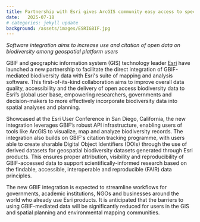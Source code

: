 ```yaml
---
title: Partnership with Esri gives ArcGIS community easy access to species occurrence records
date:   2025-07-18
# categories: jekyll update
background: /assets/images/ESRIGBIF.jpg
---
```


*Software integration aims to increase use and citation of open data on biodiversity among geospatial platform users*

GBIF and geographic information system (GIS) technology leader [Esri](https://www.esri.com/en-us/home) have launched a new partnership to facilitate the direct integration of
GBIF-mediated biodiversity data with Esri's suite of mapping and analysis software. This first-of-its-kind collaboration aims to improve overall data quality, accessibility
and the delivery of open access biodiversity data to Esri’s global user base, empowering researchers, governments and decision-makers to more effectively incorporate biodiversity data 
into spatial analyses and planning.

Showcased at the Esri User Conference in San Diego, California, the new integration leverages GBIF’s robust API infrastructure, enabling users of tools like ArcGIS to visualize, map and
analyze biodiversity records. The integration also builds on GBIF's citation tracking programme, with users able to create sharable Digital Object Identifiers (DOIs) through the use of
derived datasets for geospatial biodiversity datasets generated through Esri products. This ensures proper attribution, visibility and reproducibility of GBIF-accessed data to support
scientifically-informed research based on the findable, accessible, interoperable and reproducible (FAIR) data principles.

The new GBIF integration is expected to streamline workflows for governments, academic institutions, NGOs and businesses around the world who already use Esri products. 
It is anticipated that the barriers to using GBIF-mediated data will be significantly reduced for users in the GIS and spatial planning and environmental mapping communities.
